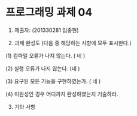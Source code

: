 ﻿# 프로그래밍 과제 04

1. 제출자:   (201330281 임종현)

2. 과제 완성도 (다음 중 해당하는 사항에 모두 표시한다.)

(1) 컴파일 오류가 나지 않는다. (  네  )

(2) 실행 오류가 나지 않는다. (네    )

(3) 요구된 모든 기능을 구현하였는가. (  네   )

(4) 미원성인 경우 어디까지 완성하였는지 기술하라.

3. 기타 사항 
